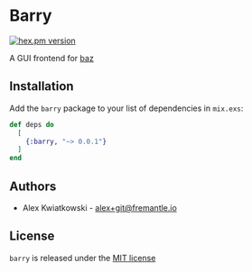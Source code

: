 # Barry
[![hex.pm version](https://img.shields.io/hexpm/v/barry.svg?style=flat)](https://hex.pm/packages/barry)

A GUI frontend for [baz](https://github.com/fremantle-industries/baz)

## Installation

Add the `barry` package to your list of dependencies in `mix.exs`:

```elixir
def deps do
  [
    {:barry, "~> 0.0.1"}
  ]
end
```

## Authors

- Alex Kwiatkowski - alex+git@fremantle.io

## License

`barry` is released under the [MIT license](./LICENSE)
